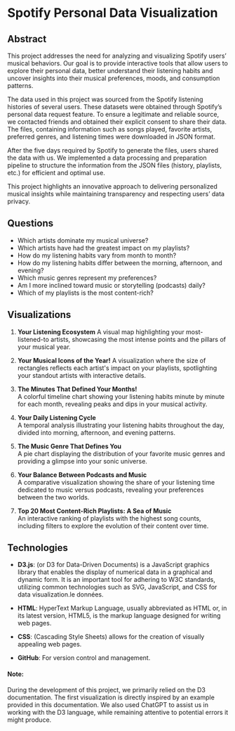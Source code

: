 # Spotify Personal Data Visualization

## Abstract

This project addresses the need for analyzing and visualizing Spotify users’ musical behaviors. Our goal is to provide interactive tools that allow users to explore their 
personal data, better understand their listening habits and uncover insights into their musical preferences, moods, and consumption patterns.

The data used in this project was sourced from the Spotify listening histories of several users. These datasets were obtained through Spotify’s personal data request feature. 
To ensure a legitimate and reliable source, we contacted friends and obtained their explicit consent to share their data. The files, containing information such as songs played,
favorite artists, preferred genres, and listening times were downloaded in JSON format.

After the five days required by Spotify to generate the files, users shared the data with us. We implemented a data processing and preparation pipeline to structure the 
information from the JSON files (history, playlists, etc.) for efficient and optimal use.

This project highlights an innovative approach to delivering personalized musical insights while maintaining transparency and respecting users’ data privacy.

## Questions

- Which artists dominate my musical universe?
- Which artists have had the greatest impact on my playlists?
- How do my listening habits vary from month to month?
- How do my listening habits differ between the morning, afternoon, and evening?
- Which music genres represent my preferences?
- Am I more inclined toward music or storytelling (podcasts) daily?
- Which of my playlists is the most content-rich?
  
## Visualizations

1. **Your Listening Ecosystem**
   A visual map highlighting your most-listened-to artists, showcasing the most intense points and the pillars of your musical year.

3. **Your Musical Icons of the Year!**
   A visualization where the size of rectangles reflects each artist's impact on your playlists, spotlighting your standout artists with interactive details.

5. **The Minutes That Defined Your Months!**  
   A colorful timeline chart showing your listening habits minute by minute for each month, revealing peaks and dips in your musical activity.

6. **Your Daily Listening Cycle**  
   A temporal analysis illustrating your listening habits throughout the day, divided into morning, afternoon, and evening patterns.

7. **The Music Genre That Defines You**  
   A pie chart displaying the distribution of your favorite music genres and providing a glimpse into your sonic universe.

8. **Your Balance Between Podcasts and Music**  
   A comparative visualization showing the share of your listening time dedicated to music versus podcasts, revealing your preferences between the two worlds.

9. **Top 20 Most Content-Rich Playlists: A Sea of Music**  
   An interactive ranking of playlists with the highest song counts, including filters to explore the evolution of their content over time.

## Technologies

* **D3.js**: (or D3 for Data-Driven Documents) is a JavaScript graphics library that enables the display of numerical data in a graphical and dynamic form. It is an important tool for adhering to W3C standards, utilizing common technologies such as SVG, JavaScript, and CSS for data visualization.le données.

* **HTML**: HyperText Markup Language, usually abbreviated as HTML or, in its latest version, HTML5, is the markup language designed for writing web pages.

* **CSS**: (Cascading Style Sheets) allows for the creation of visually appealing web pages.

* **GitHub**: For version control and management.

#### Note: 
During the development of this project, we primarily relied on the D3 documentation. The first visualization is directly inspired by an example provided in this documentation. We also used ChatGPT to assist us in working with the D3 language, while remaining attentive to potential errors it might produce.


